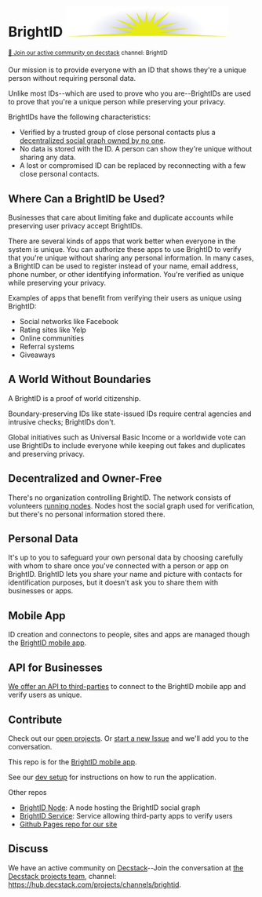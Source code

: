 # BrightID <img width="330px" src="images/logo.svg"/>
<sup>[💬 Join our active community on decstack](https://hub.decstack.com/signup_user_complete/?id=wutow3kb6bda5bhptir6aapyfh) channel: BrightID</sup>

Our mission is to provide everyone with an ID that shows they're a unique person without requiring personal data.

Unlike most IDs--which are used to prove who you are--BrightIDs are used to prove that you're a unique person while preserving your privacy.

BrightIDs have the following characteristics:
* Verified by a trusted group of close personal contacts plus a [decentralized social graph owned by no one](#decentralized-and-owner-free).
* No data is stored with the ID.  A person can show they're unique without sharing any data.
* A lost or compromised ID can be replaced by reconnecting with a few close personal contacts.

## Where Can a BrightID be Used?
Businesses that care about limiting fake and duplicate accounts while preserving user privacy accept BrightIDs.

There are several kinds of apps that work better when everyone in the system is unique.  You can authorize these apps to use BrightID to verify that you're unique without sharing any personal information.  In many cases, a BrightID can be used to register instead of your name, email address, phone number, or other identifying information.  You're verified as unique while preserving your privacy.

Examples of apps that benefit from verifying their users as unique using BrightID:
* Social networks like Facebook
* Rating sites like Yelp
* Online communities
* Referral systems
* Giveaways

## A World Without Boundaries

A BrightID is a proof of world citizenship.  

Boundary-preserving IDs like state-issued IDs require central agencies and intrusive checks; BrightIDs don't.

Global initiatives such as Universal Basic Income or a worldwide vote can use BrightIDs to include everyone while keeping out fakes and duplicates and preserving privacy.

## Decentralized and Owner-Free

There's no organization controlling BrightID. The network consists of volunteers [running nodes](https://github.com/BrightID/BrightID-Node).  Nodes host the social graph used for verification, but there's no personal information stored there.

## Personal Data

It's up to you to safeguard your own personal data by choosing carefully with whom to share once you've connected with a person or app on BrightID.  BrightID lets you share your name and picture with contacts for identification purposes, but it doesn't ask you to share them with businesses or apps.

## Mobile App

ID creation and connectons to people, sites and apps are managed though the [BrightID mobile app](https://github.com/BrightID/BrightID/wiki/BrightID-Mobile).

## API for Businesses

[We offer an API to third-parties](https://github.com/BrightID/BrightID-Service) to connect to the BrightID mobile app and verify users as unique.

## Contribute

Check out our [open projects](https://github.com/orgs/BrightID/projects).  Or [start a new Issue](https://github.com/BrightID/BrightID/issues) and we'll add you to the conversation.

This repo is for the [BrightID mobile app](https://github.com/BrightID/BrightID/wiki/BrightID-Mobile).

See our [dev setup](https://github.com/BrightID/BrightID/wiki/Development-Guide) for instructions on how to run the application.

Other repos
* [BrightID Node](https://github.com/BrightID/BrightID-Node): A node hosting the BrightID social graph
* [BrightID Service](https://github.com/BrightID/BrightID-Service): Service allowing third-party apps to verify users
* [Github Pages repo for our site](https://github.com/BrightID/BrightID.github.io)

## Discuss

We have an active community on [Decstack](http://decstack.com/)--Join the conversation at [the Decstack projects team](https://hub.decstack.com/signup_user_complete/?id=wutow3kb6bda5bhptir6aapyfh), channel: https://hub.decstack.com/projects/channels/brightid.
